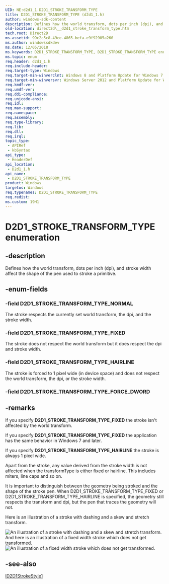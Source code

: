 ```yaml
---
UID: NE:d2d1_1.D2D1_STROKE_TRANSFORM_TYPE
title: D2D1_STROKE_TRANSFORM_TYPE (d2d1_1.h)
author: windows-sdk-content
description: Defines how the world transform, dots per inch (dpi), and stroke width affect the shape of the pen used to stroke a primitive.
old-location: direct2d\__d2d1_stroke_transform_type.htm
tech.root: Direct2D
ms.assetid: 99c2c5c8-49ce-4865-befa-e9f92905a260
ms.author: windowssdkdev
ms.date: 12/05/2018
ms.keywords: D2D1_STROKE_TRANSFORM_TYPE, D2D1_STROKE_TRANSFORM_TYPE enumeration [Direct2D], D2D1_STROKE_TRANSFORM_TYPE_FIXED, D2D1_STROKE_TRANSFORM_TYPE_HAIRLINE, D2D1_STROKE_TRANSFORM_TYPE_NORMAL, d2d1_1/D2D1_STROKE_TRANSFORM_TYPE, d2d1_1/D2D1_STROKE_TRANSFORM_TYPE_FIXED, d2d1_1/D2D1_STROKE_TRANSFORM_TYPE_HAIRLINE, d2d1_1/D2D1_STROKE_TRANSFORM_TYPE_NORMAL, direct2d.__d2d1_stroke_transform_type
ms.topic: enum
req.header: d2d1_1.h
req.include-header: 
req.target-type: Windows
req.target-min-winverclnt: Windows 8 and Platform Update for Windows 7 [desktop apps \| UWP apps]
req.target-min-winversvr: Windows Server 2012 and Platform Update for Windows Server 2008 R2 [desktop apps \| UWP apps]
req.kmdf-ver: 
req.umdf-ver: 
req.ddi-compliance: 
req.unicode-ansi: 
req.idl: 
req.max-support: 
req.namespace: 
req.assembly: 
req.type-library: 
req.lib: 
req.dll: 
req.irql: 
topic_type:
 - APIRef
 - kbSyntax
api_type:
 - HeaderDef
api_location:
 - D2d1_1.h
api_name:
 - D2D1_STROKE_TRANSFORM_TYPE
product: Windows
targetos: Windows
req.typenames: D2D1_STROKE_TRANSFORM_TYPE
req.redist: 
ms.custom: 19H1
---
```


# D2D1_STROKE_TRANSFORM_TYPE enumeration


## -description


Defines how the world transform, dots per inch (dpi), and stroke width affect the shape of the pen used to stroke a primitive.


## -enum-fields




### -field D2D1_STROKE_TRANSFORM_TYPE_NORMAL

The stroke respects the currently set world transform, the dpi, and the stroke width.


### -field D2D1_STROKE_TRANSFORM_TYPE_FIXED

The stroke does not respect the world transform but it does respect the dpi and stroke width.


### -field D2D1_STROKE_TRANSFORM_TYPE_HAIRLINE

The stroke is forced to 1 pixel wide (in device space) and does not respect the world transform, the dpi, or the stroke width.


### -field D2D1_STROKE_TRANSFORM_TYPE_FORCE_DWORD




## -remarks



If you specify <b>D2D1_STROKE_TRANSFORM_TYPE_FIXED</b> the stroke isn't affected by the world transform.

If you specify <b>D2D1_STROKE_TRANSFORM_TYPE_FIXED</b> the application has the same behavior in Windows 7 and later.

If you specify <b>D2D1_STROKE_TRANSFORM_TYPE_HAIRLINE</b> the stroke is always 1 pixel wide.

Apart from the stroke, any value derived from the stroke width is not affected when the transformType is either fixed or hairline. This includes miters, line caps and so on.

 

It is important to distinguish between the geometry being stroked and the shape of the stroke pen. When D2D1_STROKE_TRANSFORM_TYPE_FIXED or D2D1_STROKE_TRANSFORM_TYPE_HAIRLINE is specified, the geometry still respects the transform and dpi, but the pen that traces the geometry will not.

Here is an illustration of a stroke with dashing and a skew and stretch transform.

<img alt="An illustration of a stroke with dashing and a skew and stretch transform." src="./images/skewedstroke.png"/>
And here is an illustration of a fixed width stroke which does not get transformed.

<img alt="An illustration of a fixed width stroke which does not get transformed." src="./images/fixedwidthstroke.png"/>



## -see-also




<a href="https://msdn.microsoft.com/7afaa6f8-8e25-42ec-9afb-a5342bba11d0">ID2D1StrokeStyle1</a>
 

 

